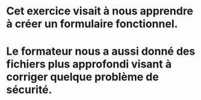 # Cet exercice visait à nous apprendre à créer un formulaire fonctionnel.
# Le formateur nous a aussi donné des fichiers plus approfondi visant à corriger quelque problème de sécurité.
